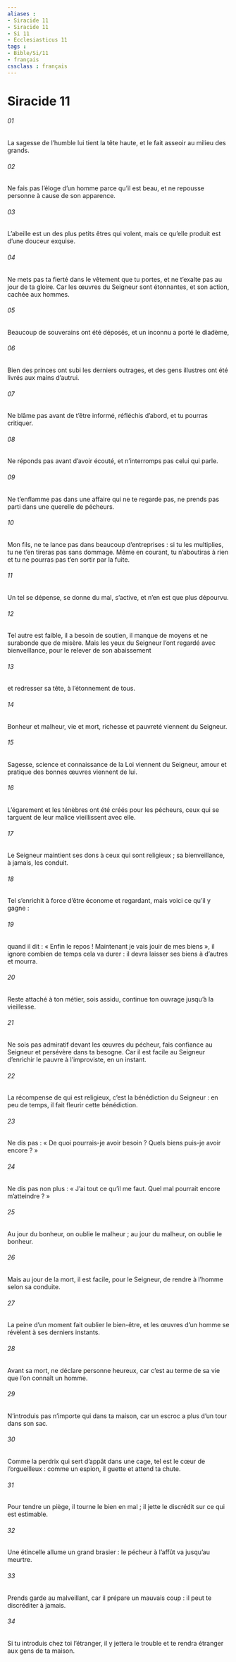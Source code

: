 ```yaml
---
aliases : 
- Siracide 11
- Siracide 11
- Si 11
- Ecclesiasticus 11
tags : 
- Bible/Si/11
- français
cssclass : français
---
```


# Siracide 11

###### 01
La sagesse de l’humble lui tient la tête haute,
et le fait asseoir au milieu des grands.
###### 02
Ne fais pas l’éloge d’un homme parce qu’il est beau,
et ne repousse personne à cause de son apparence.
###### 03
L’abeille est un des plus petits êtres qui volent,
mais ce qu’elle produit est d’une douceur exquise.
###### 04
Ne mets pas ta fierté dans le vêtement que tu portes,
et ne t’exalte pas au jour de ta gloire.
Car les œuvres du Seigneur sont étonnantes,
et son action, cachée aux hommes.
###### 05
Beaucoup de souverains ont été déposés,
et un inconnu a porté le diadème,
###### 06
Bien des princes ont subi les derniers outrages,
et des gens illustres ont été livrés aux mains d’autrui.
###### 07
Ne blâme pas avant de t’être informé,
réfléchis d’abord, et tu pourras critiquer.
###### 08
Ne réponds pas avant d’avoir écouté,
et n’interromps pas celui qui parle.
###### 09
Ne t’enflamme pas dans une affaire qui ne te regarde pas,
ne prends pas parti dans une querelle de pécheurs.
###### 10
Mon fils, ne te lance pas dans beaucoup d’entreprises :
si tu les multiplies, tu ne t’en tireras pas sans dommage.
Même en courant, tu n’aboutiras à rien
et tu ne pourras pas t’en sortir par la fuite.
###### 11
Un tel se dépense, se donne du mal, s’active,
et n’en est que plus dépourvu.
###### 12
Tel autre est faible, il a besoin de soutien,
il manque de moyens et ne surabonde que de misère.
Mais les yeux du Seigneur l’ont regardé avec bienveillance,
pour le relever de son abaissement
###### 13
et redresser sa tête,
à l’étonnement de tous.
###### 14
Bonheur et malheur, vie et mort,
richesse et pauvreté viennent du Seigneur.
###### 15
Sagesse, science et connaissance de la Loi viennent du Seigneur,
amour et pratique des bonnes œuvres viennent de lui.
###### 16
L’égarement et les ténèbres ont été créés pour les pécheurs,
ceux qui se targuent de leur malice vieillissent avec elle.
###### 17
Le Seigneur maintient ses dons à ceux qui sont religieux ;
sa bienveillance, à jamais, les conduit.
###### 18
Tel s’enrichit à force d’être économe et regardant,
mais voici ce qu’il y gagne :
###### 19
quand il dit : « Enfin le repos !
Maintenant je vais jouir de mes biens »,
il ignore combien de temps cela va durer :
il devra laisser ses biens à d’autres et mourra.
###### 20
Reste attaché à ton métier, sois assidu,
continue ton ouvrage jusqu’à la vieillesse.
###### 21
Ne sois pas admiratif devant les œuvres du pécheur,
fais confiance au Seigneur et persévère dans ta besogne.
Car il est facile au Seigneur
d’enrichir le pauvre à l’improviste, en un instant.
###### 22
La récompense de qui est religieux, c’est la bénédiction du Seigneur :
en peu de temps, il fait fleurir cette bénédiction.
###### 23
Ne dis pas : « De quoi pourrais-je avoir besoin ?
Quels biens puis-je avoir encore ? »
###### 24
Ne dis pas non plus : « J’ai tout ce qu’il me faut.
Quel mal pourrait encore m’atteindre ? »
###### 25
Au jour du bonheur, on oublie le malheur ;
au jour du malheur, on oublie le bonheur.
###### 26
Mais au jour de la mort, il est facile, pour le Seigneur,
de rendre à l’homme selon sa conduite.
###### 27
La peine d’un moment fait oublier le bien-être,
et les œuvres d’un homme se révèlent à ses derniers instants.
###### 28
Avant sa mort, ne déclare personne heureux,
car c’est au terme de sa vie que l’on connaît un homme.
###### 29
N’introduis pas n’importe qui dans ta maison,
car un escroc a plus d’un tour dans son sac.
###### 30
Comme la perdrix qui sert d’appât dans une cage,
tel est le cœur de l’orgueilleux :
comme un espion,
il guette et attend ta chute.
###### 31
Pour tendre un piège, il tourne le bien en mal ;
il jette le discrédit sur ce qui est estimable.
###### 32
Une étincelle allume un grand brasier :
le pécheur à l’affût va jusqu’au meurtre.
###### 33
Prends garde au malveillant, car il prépare un mauvais coup :
il peut te discréditer à jamais.
###### 34
Si tu introduis chez toi l’étranger, il y jettera le trouble
et te rendra étranger aux gens de ta maison.
